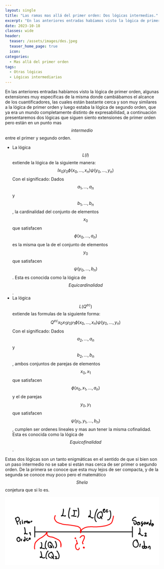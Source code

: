 ```yaml
---
layout: single
title: "Las ramas mas allá del primer orden: Dos lógicas intermedias."
excerpt: "En las anteriores entradas habíamos visto la lógica de primer orden, algunas extensiones muy especificas de la misma donde cambiábamos el alcance de los cuantificadores, las cuales están bastante cerca y son muy similares a la lógica de primer orden y luego estaba la lógica de segundo orden, que ya era un mundo completamente distinto de expresabilidad, a continuación presentaremos dos lógicas que siguen siento extensiones de primer orden pero están en un punto mas intermedio entre el primer y segundo orden."
date: 2023-10-18
classes: wide
header:
  teaser: /assets/images/des.jpeg
  teaser_home_page: true
  icon: 
categories:
  - Mas allá del primer orden
tags:
  - Otras lógicas
  - Lógicas intermediarias
---
```


En las anteriores entradas habíamos visto la lógica de primer orden, algunas extensiones muy especificas de la misma donde cambiábamos el alcance de los cuantificadores, las cuales están bastante cerca y son muy similares a la lógica de primer orden y luego estaba la lógica de segundo orden, que ya era un mundo completamente distinto de expresabilidad, a continuación presentaremos dos lógicas que siguen siento extensiones de primer orden pero están en un punto mas $$\textit{intermedio}$$ entre el primer y segundo orden.

- La lógica $$L(I)$$ extiende la lógica de la siguiente manera:
    $$Ix_0y_0\phi(x_0,\dots,x_n)\psi(y_0,\dots,y_n)$$
    Con el significado: Dados $$a_1,\dots,a_n$$ y $$b_1,\dots,b_n$$, la cardinalidad del conjunto de elementos $$x_0$$ que satisfacen $$\phi(x_0,\dots,a_n)$$ es la misma que la de el conjunto de elementos $$y_0$$ que satisfacen $$\psi(y_0,\dots,b_n)$$. Esta es conocida como la lógica de $$\textit{Equicardinalidad}$$.
- La lógica $$L(Q^{ec})$$ extiende las formulas de la siguiente forma:
    $$Q^{ec}x_0x_1y_0y_1\phi(x_0,\dots,x_n)\psi(y_0,\dots,y_n)$$
    Con el significado: Dados $$a_2,\dots,a_n$$ y $$b_2,\dots,b_n$$, ambos conjuntos de parejas de elementos $$x_0,x_1$$ que satisfacen $$\phi(x_0,x_1,\dots,a_n)$$ y el de parejas $$y_0,y_1$$ que satisfacen $$\psi(y_0,y_1,\dots,b_n)$$, cumplen ser ordenes lineales y mas aun tener la misma cofinalidad. Esta es conocida como la lógica de $$\textit{Equicofinalidad}$$.

Estas dos lógicas son un tanto enigmáticas en el sentido de que si bien son un paso intermedio no se sabe si están mas cerca de ser primer o segundo orden. De la primera se conoce que esta muy lejos de ser compacta, y de la segunda se conoce muy poco pero el matemático $$\textit{Shela}$$ conjetura que si lo es.

<img src="/assets/images/esquemaextensionlogica.png">
